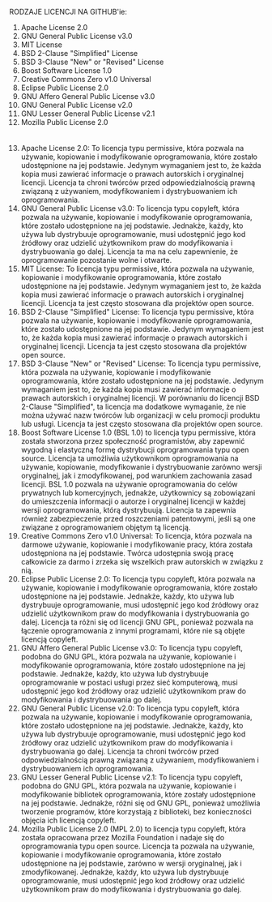 RODZAJE LICENCJI NA GITHUB'ie:

1. Apache License 2.0
2. GNU General Public License v3.0
3. MIT License
4. BSD 2-Clause "Simplified" License
5. BSD 3-Clause "New" or "Revised" License
6. Boost Software License 1.0
7. Creative Commons Zero v1.0 Universal
8. Eclipse Public License 2.0
9. GNU Affero General Public License v3.0
10. GNU General Public License v2.0
11. GNU Lesser General Public License v2.1
12. Mozilla Public License 2.0
<br><br><br>
1. Apache License 2.0: To licencja typu permissive, która pozwala na używanie, kopiowanie i modyfikowanie oprogramowania, które zostało udostępnione na jej podstawie. Jedynym wymaganiem jest to, że każda kopia musi zawierać informacje o prawach autorskich i oryginalnej licencji. Licencja ta chroni twórców przed odpowiedzialnością prawną związaną z używaniem, modyfikowaniem i dystrybuowaniem ich oprogramowania.
2. GNU General Public License v3.0: To licencja typu copyleft, która pozwala na używanie, kopiowanie i modyfikowanie oprogramowania, które zostało udostępnione na jej podstawie. Jednakże, każdy, kto używa lub dystrybuuje oprogramowanie, musi udostępnić jego kod źródłowy oraz udzielić użytkownikom praw do modyfikowania i dystrybuowania go dalej. Licencja ta ma na celu zapewnienie, że oprogramowanie pozostanie wolne i otwarte.
3. MIT License: To licencja typu permissive, która pozwala na używanie, kopiowanie i modyfikowanie oprogramowania, które zostało udostępnione na jej podstawie. Jedynym wymaganiem jest to, że każda kopia musi zawierać informacje o prawach autorskich i oryginalnej licencji. Licencja ta jest często stosowana dla projektów open source.
4. BSD 2-Clause "Simplified" License: To licencja typu permissive, która pozwala na używanie, kopiowanie i modyfikowanie oprogramowania, które zostało udostępnione na jej podstawie. Jedynym wymaganiem jest to, że każda kopia musi zawierać informacje o prawach autorskich i oryginalnej licencji. Licencja ta jest często stosowana dla projektów open source.
5. BSD 3-Clause "New" or "Revised" License: To licencja typu permissive, która pozwala na używanie, kopiowanie i modyfikowanie oprogramowania, które zostało udostępnione na jej podstawie. Jedynym wymaganiem jest to, że każda kopia musi zawierać informacje o prawach autorskich i oryginalnej licencji. W porównaniu do licencji BSD 2-Clause "Simplified", ta licencja ma dodatkowe wymaganie, że nie można używać nazw twórców lub organizacji w celu promocji produktu lub usługi. Licencja ta jest często stosowana dla projektów open source.
6. Boost Software License 1.0 (BSL 1.0) to licencja typu permissive, która została stworzona przez społeczność programistów, aby zapewnić wygodną i elastyczną formę dystrybucji oprogramowania typu open source. Licencja ta umożliwia użytkownikom oprogramowania na używanie, kopiowanie, modyfikowanie i dystrybuowanie zarówno wersji oryginalnej, jak i zmodyfikowanej, pod warunkiem zachowania zasad licencji. BSL 1.0 pozwala na używanie oprogramowania do celów prywatnych lub komercyjnych, jednakże, użytkownicy są zobowiązani do umieszczenia informacji o autorze i oryginalnej licencji w każdej wersji oprogramowania, którą dystrybuują. Licencja ta zapewnia również zabezpieczenie przed roszczeniami patentowymi, jeśli są one związane z oprogramowaniem objętym tą licencją.
7. Creative Commons Zero v1.0 Universal: To licencja, która pozwala na darmowe używanie, kopiowanie i modyfikowanie pracy, która została udostępniona na jej podstawie. Twórca udostępnia swoją pracę całkowicie za darmo i zrzeka się wszelkich praw autorskich w związku z nią.
8. Eclipse Public License 2.0: To licencja typu copyleft, która pozwala na używanie, kopiowanie i modyfikowanie oprogramowania, które zostało udostępnione na jej podstawie. Jednakże, każdy, kto używa lub dystrybuuje oprogramowanie, musi udostępnić jego kod źródłowy oraz udzielić użytkownikom praw do modyfikowania i dystrybuowania go dalej. Licencja ta różni się od licencji GNU GPL, ponieważ pozwala na łączenie oprogramowania z innymi programami, które nie są objęte licencją copyleft.
9. GNU Affero General Public License v3.0: To licencja typu copyleft, podobna do GNU GPL, która pozwala na używanie, kopiowanie i modyfikowanie oprogramowania, które zostało udostępnione na jej podstawie. Jednakże, każdy, kto używa lub dystrybuuje oprogramowanie w postaci usługi przez sieć komputerową, musi udostępnić jego kod źródłowy oraz udzielić użytkownikom praw do modyfikowania i dystrybuowania go dalej.
10. GNU General Public License v2.0: To licencja typu copyleft, która pozwala na używanie, kopiowanie i modyfikowanie oprogramowania, które zostało udostępnione na jej podstawie. Jednakże, każdy, kto używa lub dystrybuuje oprogramowanie, musi udostępnić jego kod źródłowy oraz udzielić użytkownikom praw do modyfikowania i dystrybuowania go dalej. Licencja ta chroni twórców przed odpowiedzialnością prawną związaną z używaniem, modyfikowaniem i dystrybuowaniem ich oprogramowania.
11. GNU Lesser General Public License v2.1: To licencja typu copyleft, podobna do GNU GPL, która pozwala na używanie, kopiowanie i modyfikowanie bibliotek oprogramowania, które zostały udostępnione na jej podstawie. Jednakże, różni się od GNU GPL, ponieważ umożliwia tworzenie programów, które korzystają z biblioteki, bez konieczności objęcia ich licencją copyleft.
12. Mozilla Public License 2.0 (MPL 2.0) to licencja typu copyleft, która została opracowana przez Mozilla Foundation i nadaje się do oprogramowania typu open source. Licencja ta pozwala na używanie, kopiowanie i modyfikowanie oprogramowania, które zostało udostępnione na jej podstawie, zarówno w wersji oryginalnej, jak i zmodyfikowanej. Jednakże, każdy, kto używa lub dystrybuuje oprogramowanie, musi udostępnić jego kod źródłowy oraz udzielić użytkownikom praw do modyfikowania i dystrybuowania go dalej.
